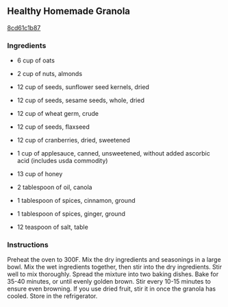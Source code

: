 ## Healthy Homemade Granola

[8cd61c1b87](http://www.food.com/recipe/healthy-homemade-granola-397710)

### Ingredients

 - 6 cup of oats

 - 2 cup of nuts, almonds

 - 12 cup of seeds, sunflower seed kernels, dried

 - 12 cup of seeds, sesame seeds, whole, dried

 - 12 cup of wheat germ, crude

 - 12 cup of seeds, flaxseed

 - 12 cup of cranberries, dried, sweetened

 - 1 cup of applesauce, canned, unsweetened, without added ascorbic acid (includes usda commodity)

 - 13 cup of honey

 - 2 tablespoon of oil, canola

 - 1 tablespoon of spices, cinnamon, ground

 - 1 tablespoon of spices, ginger, ground

 - 12 teaspoon of salt, table

### Instructions

Preheat the oven to 300F. Mix the dry ingredients and seasonings in a large bowl. Mix the wet ingredients together, then stir into the dry ingredients. Stir well to mix thoroughly. Spread the mixture into two baking dishes. Bake for 35-40 minutes, or until evenly golden brown. Stir every 10-15 minutes to ensure even browning. If you use dried fruit, stir it in once the granola has cooled. Store in the refrigerator.